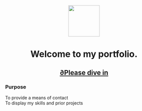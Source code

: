 
<h1 align='center'>
<img src='https://res.cloudinary.com/dyneqi48f/image/upload/v1676016779/nsz9k9ogjf64gszkbb02.png' alt='' width='100px'/>
</h1>
<h1 align='center'> Welcome to my portfolio.  </h1>
<h2 align='center'><a href='www.ShaunPickett.com'> ∂Please dive in </a></h2>


<h3>Purpose</h3>
<p>To provide a means of contact
<br />To display my skills and prior projects
</p>

